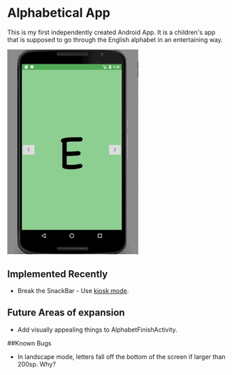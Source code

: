 # Alphabetical App

This is my first independently created Android App. It is a children's app that is supposed to go through the English alphabet in an entertaining way. 

<img src="pics/AlphabeticalSwipeMotions.gif" alt="Application Screenshot of Letter B" width="300">

## Implemented Recently
* Break the SnackBar - Use [kiosk mode](http://www.andreas-schrade.de/2015/02/16/android-tutorial-how-to-create-a-kiosk-mode-in-android/).

## Future Areas of expansion 
* Add visually appealing things to AlphabetFinishActivity.

##Known Bugs
* In landscape mode, letters fall off the bottom of the screen if larger than 200sp. Why?
